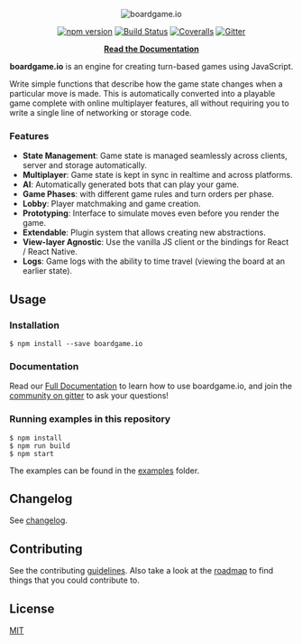 <p align="center">
  <img src="https://raw.githubusercontent.com/nicolodavis/boardgame.io/master/docs/logo-optimized.svg?sanitize=true" alt="boardgame.io" />
</p>

<p align="center">
<a href="https://www.npmjs.com/package/boardgame.io"><img src="https://badge.fury.io/js/boardgame.io.svg" alt="npm version" /></a>
<a href='https://semaphoreci.com/nicolodavis/boardgame-io'> <img src='https://semaphoreci.com/api/v1/nicolodavis/boardgame-io/branches/master/shields_badge.svg' alt='Build Status'></a>
<a href="https://coveralls.io/github/nicolodavis/boardgame.io?branch=master"><img src="https://img.shields.io/coveralls/nicolodavis/boardgame.io.svg" alt="Coveralls" /></a>
<a href="https://gitter.im/boardgame-io"><img src="https://badges.gitter.im/boardgame-io.svg" alt="Gitter" /></a>
</p>

<p align="center">
  <strong><a href="https://boardgame.io/documentation/#/">Read the Documentation</a></strong>
  
</p>

<p align="center">
  <strong>boardgame.io</strong> is an engine for creating turn-based games using JavaScript.
</p>

Write simple functions that describe how the game state changes
when a particular move is made. This is automatically converted
into a playable game complete with online multiplayer
features, all without requiring you to write a single line of
networking or storage code.

### Features

- **State Management**: Game state is managed seamlessly across clients, server and storage automatically.
- **Multiplayer**: Game state is kept in sync in realtime and across platforms.
- **AI**: Automatically generated bots that can play your game.
- **Game Phases**: with different game rules and turn orders per phase.
- **Lobby**: Player matchmaking and game creation.
- **Prototyping**: Interface to simulate moves even before you render the game.
- **Extendable**: Plugin system that allows creating new abstractions.
- **View-layer Agnostic**: Use the vanilla JS client or the bindings for React / React Native.
- **Logs**: Game logs with the ability to time travel (viewing the board at an earlier state).

## Usage

### Installation

```
$ npm install --save boardgame.io
```

### Documentation

Read our [Full Documentation](https://boardgame.io/documentation/) to learn how to
use boardgame.io, and join the [community on gitter](https://gitter.im/boardgame-io/General)
to ask your questions!

### Running examples in this repository

```
$ npm install
$ npm run build
$ npm start
```

The examples can be found in the [examples](examples/) folder.

## Changelog

See [changelog](docs/documentation/CHANGELOG.md).

## Contributing

See the contributing [guidelines](CONTRIBUTING.md). Also take a look at the [roadmap](roadmap.md)
to find things that you could contribute to.

## License

[MIT](LICENSE)
